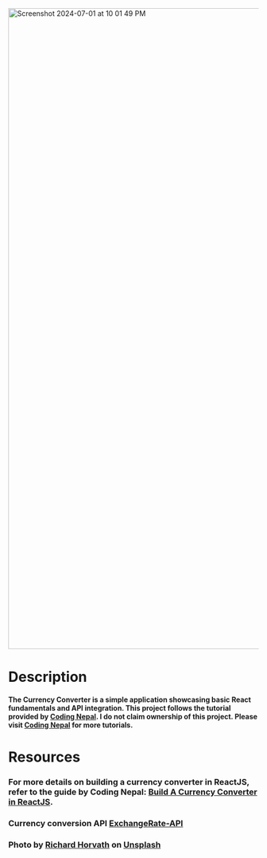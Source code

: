 <img width="1287" alt="Screenshot 2024-07-01 at 10 01 49 PM" src="https://github.com/imooon/currency-converter/assets/110244046/cb7a9de6-bc83-4ab2-84c7-4e124c975cd1">

# Description

#### The Currency Converter is a simple application showcasing basic React fundamentals and API integration. This project follows the tutorial provided by [Coding Nepal](https://www.codingnepalweb.com/). I do not claim ownership of this project. Please visit [Coding Nepal](https://www.codingnepalweb.com/) for more tutorials.

# Resources

### For more details on building a currency converter in ReactJS, refer to the guide by Coding Nepal: [Build A Currency Converter in ReactJS](https://www.codingnepalweb.com/build-currency-converter-project-reactjs/).

### Currency conversion API [ExchangeRate-API](https://www.exchangerate-api.com/)

### Photo by <a href="https://unsplash.com/@ricvath?utm_content=creditCopyText&utm_medium=referral&utm_source=unsplash">Richard Horvath</a> on <a href="https://unsplash.com/photos/yellow-and-white-abstract-painting-_nWaeTF6qo0?utm_content=creditCopyText&utm_medium=referral&utm_source=unsplash">Unsplash</a>
  
